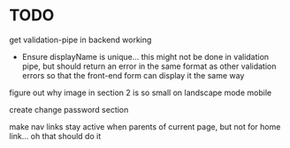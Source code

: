 # TODO
get validation-pipe in backend working
  - Ensure displayName is unique... this might not be done in validation pipe, but should return an error in the same format as other validation errors so that the front-end form can display it the same way

figure out why image in section 2 is so small on landscape mode mobile
  
create change password section

make nav links stay active when parents of current page, but not for home link... oh that should do it